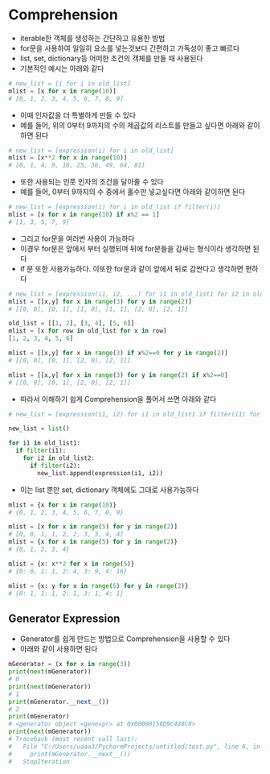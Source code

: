 # Comprehension

- iterable한 객체를 생성하는 간단하고 유용한 방법
- for문을 사용하여 일일히 요소를 넣는것보다 간편하고 가독성이 좋고 빠르다
- list, set, dictionary등 어떠한 조건의 객체를 만들 때 사용된다
- 기본적인 예시는 아래와 같다

```python
# new_list = [i for i in old_list]
mlist = [x for x in range(10)]
# [0, 1, 2, 3, 4, 5, 6, 7, 8, 9]
```

- 이때 인자값을 더 특별하게 만들 수 있다
- 예를 들어, 위의 0부터 9까지의 수의 제곱값의 리스트를 만들고 싶다면 아래와 같이하면 된다

```python
# new_list = [expression(i) for i in old_list]
mlist = [x**2 for x in range(10)]
# [0, 1, 4, 9, 16, 25, 36, 49, 64, 81]
```

- 또한 사용되는 인풋 인자의 조건을 달아줄 수 있다
- 예를 들어, 0부터 9까지의 수 중에서 홀수만 넣고싶다면 아래와 같이하면 된다

```python
# new_list = [expression(i) for i in old_list if filter(i)]
mlist = [x for x in range(10) if x%2 == 1]
# [1, 3, 5, 7, 9]
```

- 그리고 for문을 여러번 사용이 가능하다
- 이경우 for문은 앞에서 부터 실행되며 뒤에 for문들을 감싸는 형식이라 생각하면 된다
- if 문 또한 사용가능하다. 이또한 for문과 같이 앞에서 뒤로 감싼다고 생각하면 편하다

```python
# new_list = [expression(i1, i2, ...) for i1 in old_list1 for i2 in old_list2 ...]
mlist = [[x,y] for x in range(3) for y in range(2)]
# [[0, 0], [0, 1], [1, 0], [1, 1], [2, 0], [2, 1]]
```

```python
old_list = [[1, 2], [3, 4], [5, 6]]
mlist = [x for row in old_list for x in row]
[1, 2, 3, 4, 5, 6]
```

```python
mlist = [[x,y] for x in range(3) if x%2==0 for y in range(2)]
# [[0, 0], [0, 1], [2, 0], [2, 1]]
```


```python
mlist = [[x,y] for x in range(3) for y in range(2) if x%2==0]
# [[0, 0], [0, 1], [2, 0], [2, 1]]
```

- 따라서 이해하기 쉽게 Comprehension을 풀어서 쓰면 아래와 같다

```python
# new_list = [expression(i1, i2) for i1 in old_list1 if filter(i1) for i2 in old_list2 if filter(i1, i2)]

new_list = list()

for i1 in old_list1:
  if filter(i1):
    for i2 in old_list2:
      if filter(i2):
        new_list.append(expression(i1, i2))
```

- 이는 list 뿐만 set, dictionary 객체에도 그대로 사용가능하다

```python
mlist = {x for x in range(10)}
# {0, 1, 2, 3, 4, 5, 6, 7, 8, 9}
```

```python
mlist = [x for x in range(5) for y in range(2)]
# [0, 0, 1, 1, 2, 2, 3, 3, 4, 4]
mlist = {x for x in range(5) for y in range(2)}
# {0, 1, 2, 3, 4}
```

```python
mlist = {x: x**2 for x in range(5)}
# {0: 0, 1: 1, 2: 4, 3: 9, 4: 16}
```

```python
mlist = {x: y for x in range(5) for y in range(2)}
# {0: 1, 1: 1, 2: 1, 3: 1, 4: 1}
```

## Generator Expression

- Generator를 쉽게 만드는 방법으로 Comprehension을 사용할 수 있다
- 아래와 같이 사용하면 된다

```python
mGenerator = (x for x in range(3))
print(next(mGenerator))
# 0
print(next(mGenerator))
# 1
print(mGenerator.__next__())
# 2
print(mGenerator)
# <generator object <genexpr> at 0x00000156D9C438C8>
print(next(mGenerator))
# Traceback (most recent call last):
#   File "C:/Users/uaaa3/PycharmProjects/untitled/test.py", line 6, in <module>
#     print(mGenerator.__next__())
#   StopIteration
```



